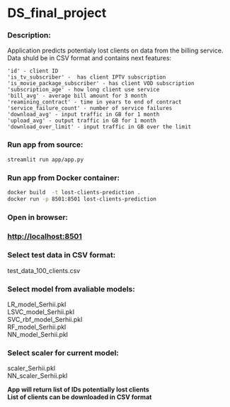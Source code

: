 # DS_final_project
### Description:
Application predicts potentialy lost clients on data from the billing service.  
Data shuld be in CSV format and contains next features:
```text
'id' - client ID
'is_tv_subscriber' -  has client IPTV subscription
'is_movie_package_subscriber' - has client VOD subscription
'subscription_age' - how long client use service
'bill_avg' - average bill amount for 3 month
'reamining_contract' - time in years to end of contract
'service_failure_count' - number of service failures
'download_avg' - input traffic in GB for 1 month
'upload_avg' - output traffic in GB for 1 month
'download_over_limit' - input traffic in GB over the limit
```
### Run app from source:
```bash
streamlit run app/app.py
```
### Run app from Docker container:
```bash
docker build  -t lost-clients-prediction . 
docker run -p 8501:8501 lost-clients-prediction
```
### Open in browser:
### <http://localhost:8501>

### Select test data in CSV format:  
test_data_100_clients.csv
### Select model from avaliable models:  
LR_model_Serhii.pkl  
LSVC_model_Serhii.pkl  
SVC_rbf_model_Serhii.pkl  
RF_model_Serhii.pkl  
NN_model_Serhii.pkl  
### Select scaler for current model:  
scaler_Serhii.pkl  
NN_scaler_Serhii.pkl  

<b>App will return list of IDs potentially lost clients  
<b>List of clients can be downloaded in CSV format